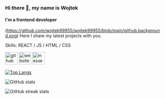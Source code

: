 ### Hi there 👋, my name is Wojtek
#### I'm a frontend developer 
(https://github.com/wojtek99955/wojtek99955/blob/main/github.background.png)
Here I share my latest projects with you.

Skills: REACT / JS / HTML / CSS



[<img src='https://cdn.jsdelivr.net/npm/simple-icons@3.0.1/icons/github.svg' alt='github' height='40'>](https://github.com/wojtek99955)  [<img src='https://cdn.jsdelivr.net/npm/simple-icons@3.0.1/icons/icloud.svg' alt='website' height='40'>](wojtekk.dev)  [<img src='https://cdn.jsdelivr.net/npm/simple-icons@3.0.1/icons/messenger.svg' alt='messenger' height='40'>](https://m.me/wojtek.ksiazek.14)  

[![Top Langs](https://github-readme-stats.vercel.app/api/top-langs/?username=wojtek99955)](https://github.com/anuraghazra/github-readme-stats)

![GitHub stats](https://github-readme-stats.vercel.app/api?username=wojtek99955&show_icons=true)  

![GitHub streak stats](https://github-readme-streak-stats.herokuapp.com/?user=wojtek99955)  

